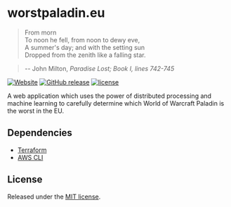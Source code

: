 # worstpaladin.eu

> From morn\
> To noon he fell, from noon to dewy eve,\
> A summer's day; and with the setting sun\
> Dropped from the zenith like a falling star.

> -- John Milton, *Paradise Lost; Book I, lines 742-745*

[![Website](https://img.shields.io/website-up-down-green-red/http/worstpaladin.eu.svg?label=worstpaladin.eu&style=flat-square)](http://worstpaladin.eu)
[![GitHub release](https://img.shields.io/github/release/tiguard/worstpaladin-eu.svg?style=flat-square)](https://github.com/tiguard/worstpaladin-eu/releases)
[![license](https://img.shields.io/github/license/tiguard/worstpaladin-eu.svg?style=flat-square)](https://github.com/tiguard/worstpaladin-eu/blob/master/LICENSE.md)

A web application which uses the power of distributed processing and machine learning to carefully determine which World of Warcraft Paladin is the worst in the EU.

## Dependencies

* [Terraform](https://github.com/hashicorp/terraform)
* [AWS CLI](https://github.com/aws/aws-cli)

## License

Released under the [MIT license](LICENSE.md).